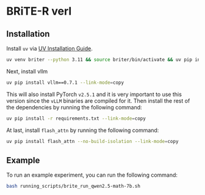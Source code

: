 # BRiTE-R verl

## Installation

Install `uv` via [UV Installation Guide](https://docs.astral.sh/uv/getting-started/installation/).  

```sh
uv venv briter --python 3.11 && source briter/bin/activate && uv pip install --upgrade pip --link-mode=copy
```

Next, install vllm

```sh
uv pip install vllm==0.7.1 --link-mode=copy
```

This will also install PyTorch `v2.5.1` and it is very important to use this version since the `vLLM` binaries are compiled for it. Then install the rest of the dependencies by running the following command:
```sh
uv pip install -r requirements.txt --link-mode=copy
```

At last, install `flash_attn` by running the following command:

```sh
uv pip install flash_attn --no-build-isolation --link-mode=copy
```

## Example

To run an example experiment, you can run the following command:

```sh
bash running_scripts/brite_run_qwen2.5-math-7b.sh
```


